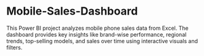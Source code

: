 # Mobile-Sales-Dashboard
This Power BI project analyzes mobile phone sales data from Excel. The dashboard provides key insights like brand-wise performance, regional trends, top-selling models, and sales over time using interactive visuals and filters.
